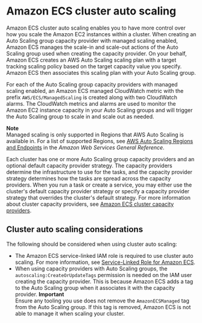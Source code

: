# Amazon ECS cluster auto scaling<a name="cluster-auto-scaling"></a>

Amazon ECS cluster auto scaling enables you to have more control over how you scale the Amazon EC2 instances within a cluster\. When creating an Auto Scaling group capacity provider with managed scaling enabled, Amazon ECS manages the scale\-in and scale\-out actions of the Auto Scaling group used when creating the capacity provider\. On your behalf, Amazon ECS creates an AWS Auto Scaling scaling plan with a target tracking scaling policy based on the target capacity value you specify\. Amazon ECS then associates this scaling plan with your Auto Scaling group\.

For each of the Auto Scaling group capacity providers with managed scaling enabled, an Amazon ECS managed CloudWatch metric with the prefix `AWS/ECS/ManagedScaling` is created along with two CloudWatch alarms\. The CloudWatch metrics and alarms are used to monitor the Amazon EC2 instance capacity in your Auto Scaling groups and will trigger the Auto Scaling group to scale in and scale out as needed\.

**Note**  
Managed scaling is only supported in Regions that AWS Auto Scaling is available in\. For a list of supported Regions, see [AWS Auto Scaling Regions and Endpoints](https://docs.aws.amazon.com/general/latest/gr/autoscaling_region.html) in the *Amazon Web Services General Reference*\.

Each cluster has one or more Auto Scaling group capacity providers and an optional default capacity provider strategy\. The capacity providers determine the infrastructure to use for the tasks, and the capacity provider strategy determines how the tasks are spread across the capacity providers\. When you run a task or create a service, you may either use the cluster's default capacity provider strategy or specify a capacity provider strategy that overrides the cluster's default strategy\. For more information about cluster capacity providers, see [Amazon ECS cluster capacity providers](cluster-capacity-providers.md)\.

## Cluster auto scaling considerations<a name="cluster-auto-scaling-considerations"></a>

The following should be considered when using cluster auto scaling:
+ The Amazon ECS service\-linked IAM role is required to use cluster auto scaling\. For more information, see [Service\-Linked Role for Amazon ECS](using-service-linked-roles.md)\.
+ When using capacity providers with Auto Scaling groups, the `autoscaling:CreateOrUpdateTags` permission is needed on the IAM user creating the capacity provider\. This is because Amazon ECS adds a tag to the Auto Scaling group when it associates it with the capacity provider\.
**Important**  
Ensure any tooling you use does not remove the `AmazonECSManaged` tag from the Auto Scaling group\. If this tag is removed, Amazon ECS is not able to manage it when scaling your cluster\.